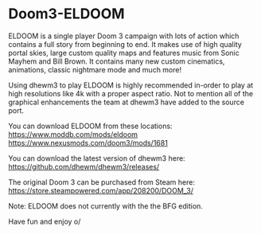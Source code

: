 # Doom3-ELDOOM
ELDOOM is a single player Doom 3 campaign with lots of action which contains a full story from beginning to end. It makes use of high quality portal skies, large custom quality maps and features music from Sonic Mayhem and Bill Brown. It contains many new custom cinematics, animations, classic nightmare mode and much more!

Using dhewm3 to play ELDOOM is highly recommended in-order to play at high resolutions like 4k with a proper aspect ratio. Not to mention all of the graphical enhancements the team at dhewm3 have added to the source port.

You can download ELDOOM from these locations:
https://www.moddb.com/mods/eldoom
https://www.nexusmods.com/doom3/mods/1681

You can download the latest version of dhewm3 here:
https://github.com/dhewm/dhewm3/releases/

The original Doom 3 can be purchased from Steam here:
https://store.steampowered.com/app/208200/DOOM_3/

Note: ELDOOM does not currently with the the BFG edition.

Have fun and enjoy o/

